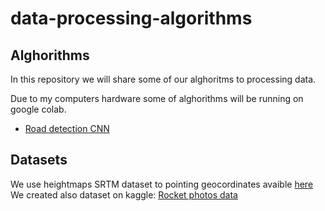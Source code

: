 # data-processing-algorithms
## Alghorithms
In this repository we will share some of our alghoritms to processing data.

Due to my computers hardware some of alghorithms will be running on google colab.
* [Road detection CNN](https://colab.research.google.com/drive/1vq6i-UnfqL5Qr3Zxoz7bTucmbE0XNwEz?usp=sharing)

## Datasets
We use heightmaps SRTM dataset to pointing geocordinates avaible [here](https://earthexplorer.usgs.gov/)\
We created also dataset on kaggle: [Rocket photos data](https://www.kaggle.com/miki164/tinxsat)

